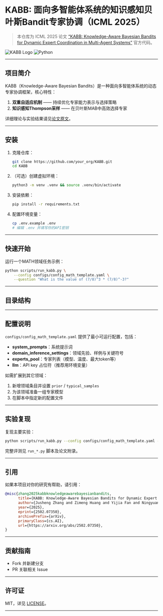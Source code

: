 
# KABB: 面向多智能体系统的知识感知贝叶斯Bandit专家协调（ICML 2025）

> 本仓库为 ICML 2025 论文 [“KABB: Knowledge-Aware Bayesian Bandits for Dynamic Expert Coordination in Multi-Agent Systems”](https://arxiv.org/abs/2502.07350) 官方代码。


![KABB Logo](https://img.shields.io/badge/ICML-2025-blue) ![Python](https://img.shields.io/badge/Python-3.9%2B-green)


---

## 项目简介

KABB（Knowledge-Aware Bayesian Bandits）是一种面向多智能体系统的动态专家协调框架，核心特性：

1. **双重自适应机制** —— 持续优化专家能力表示与选择策略
2. **知识感知Thompson采样** —— 在贝叶斯MAB中高效选择专家

详细理论与实验结果请见[论文原文](https://arxiv.org/abs/2502.07350)。

---

## 安装

1. 克隆仓库：
   ```bash
   git clone https://github.com/your_org/KABB.git
   cd KABB
   ```
2. （可选）创建虚拟环境：
   ```bash
   python3 -m venv .venv && source .venv/bin/activate
   ```
3. 安装依赖：
   ```bash
   pip install -r requirements.txt
   ```
4. 配置环境变量：
   ```bash
   cp .env.example .env
   # 编辑 .env 并填写你的API密钥
   ```

---

## 快速开始

运行一个MATH领域任务示例：
```bash
python scripts/run_kabb.py \
    --config configs/config_math_template.yaml \
    --question "What is the value of (7/8)^3 * (7/8)^-3?"
```

---

## 目录结构

---

## 配置说明

`configs/config_math_template.yaml` 提供了最小可运行配置，包括：
- **system_prompts**：系统提示词
- **domain_inference_settings**：领域先验、样例与关键符号
- **experts_pool**：专家列表（模型、温度、最大token等）
- **llm**：API key 占位符（推荐用环境变量）

如需扩展到其它领域：
1. 新增领域条目并设置 `prior` / `typical_samples`
2. 为该领域准备一组专家模型
3. 在脚本中指定新的配置文件

---

## 实验复现

复现主要实验：
```bash
python scripts/run_kabb.py --config configs/config_math_template.yaml --question "..."
```
完整评测见 `run_*.py` 脚本及论文附录。

---

## 引用

如果本项目对你的研究有帮助，请引用：
```bibtex
@misc{zhang2025kabbknowledgeawarebayesianbandits,
      title={KABB: Knowledge-Aware Bayesian Bandits for Dynamic Expert Coordination in Multi-Agent Systems}, 
      author={Jusheng Zhang and Zimeng Huang and Yijia Fan and Ningyuan Liu and Mingyan Li and Zhuojie Yang and Jiawei Yao and Jian Wang and Keze Wang},
      year={2025},
      eprint={2502.07350},
      archivePrefix={arXiv},
      primaryClass={cs.AI},
      url={https://arxiv.org/abs/2502.07350}, 
}
```

---

## 贡献指南
- Fork 并新建分支
- PR 关联相关 Issue

---

## 许可证

MIT，详见 [LICENSE](LICENSE)。

--- 